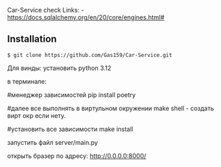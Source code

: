 Car-Service
check
Links:
-https://docs.sqlalchemy.org/en/20/core/engines.html# 



## Installation
```
$ git clone https://github.com/Gas159/Car-Service.git
```

Для винды:
установить python 3.12

в терминале: 

#менеджер зависимостей
pip install poetry 

#далее все выполнять в виртульном окружении
make shell - создать вирт окр если нету.

#установить все зависимости
make install 

запустить файл server/main.py

открыть бразер по адресу:
http://0.0.0.0:8000/ 